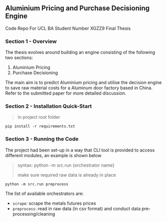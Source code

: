## Aluminium Pricing and Purchase Decisioning Engine

Code Repo For UCL BA Student Number XGZZ9 Final Thesis

### Section 1 - Overview

The thesis evolves around building an engine consisting of the following two sections:

1. Aluminium Pricing
2. Purchase Decisioning

The main aim is to predict Aluminium pricing and utilise the decision engine to save raw material costs for a Aluminum door factory based in China. Refer to the submitted paper for more detailed discussion.

### Section 2 - Installation Quick-Start

> in project root folder

```
pip install -r requirements.txt
```


### Section 3 - Running the Code
The project had been set-up in a way that CLI tool is provided to access different modules, an example is shown below

> syntax: python -m src.run {orchestrator name}
> 
> make sure required raw data is already in place

```
python -m src.run preprocess
```

The list of available orchestrators are:
- `scrape`: scrape the metals futures prices
- `preprocess`: read in raw data (in csv format) and conduct data pre-processing/cleaning
